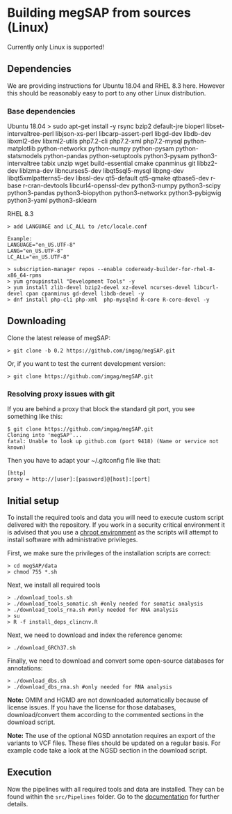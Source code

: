 # Building megSAP from sources (Linux)

Currently only Linux is supported!  

## Dependencies

We are providing instructions for Ubuntu 18.04 and RHEL 8.3 here. However this should be reasonably easy to port to any other Linux distribution.

### Base dependencies

Ubuntu 18.04
    > sudo apt-get install -y rsync bzip2 default-jre bioperl libset-intervaltree-perl libjson-xs-perl libcarp-assert-perl libgd-dev libdb-dev libxml2-dev libxml2-utils php7.2-cli php7.2-xml php7.2-mysql python-matplotlib python-networkx python-numpy python-pysam python-statsmodels python-pandas python-setuptools python3-pysam python3-intervaltree tabix unzip wget build-essential cmake cpanminus git libbz2-dev liblzma-dev libncurses5-dev libqt5sql5-mysql libpng-dev libqt5xmlpatterns5-dev libssl-dev qt5-default qt5-qmake qtbase5-dev r-base r-cran-devtools libcurl4-openssl-dev python3-numpy python3-scipy python3-pandas python3-biopython python3-networkx python3-pybigwig python3-yaml python3-sklearn
    
RHEL 8.3

	> add LANGUAGE and LC_ALL to /etc/locale.conf
    
	Example:
	LANGUAGE="en_US.UTF-8"
	LANG="en_US.UTF-8"
	LC_ALL="en_US.UTF-8"

	> subscription-manager repos --enable codeready-builder-for-rhel-8-x86_64-rpms
	> yum groupinstall "Development Tools" -y
	> yum install zlib-devel bzip2-devel xz-devel ncurses-devel libcurl-devel cpan cpanminus gd-devel libdb-devel -y
	> dnf install php-cli php-xml  php-mysqlnd R-core R-core-devel -y
    
## Downloading

Clone the latest release of megSAP:

	> git clone -b 0.2 https://github.com/imgag/megSAP.git

Or, if you want to test the current development version:

	> git clone https://github.com/imgag/megSAP.git

### Resolving proxy issues with git

If you are behind a proxy that block the standard git port, you see something like this:

    $ git clone https://github.com/imgag/megSAP.git
    Cloning into 'megSAP'...
    fatal: Unable to look up github.com (port 9418) (Name or service not known)

Then you have to adapt your ~/.gitconfig file like that:

    [http]
    proxy = http://[user]:[password]@[host]:[port]

## Initial setup

To install the required tools and data you will need to execute custom script delivered with the repository.
If you work in a security critical environment it is advised that you use a [chroot environment](https://help.ubuntu.com/community/BasicChroot) as the scripts will attempt to install software with administrative privileges.

First, we make sure the privileges of the installation scripts are correct:

	> cd megSAP/data
	> chmod 755 *.sh

Next, we install all required tools

	> ./download_tools.sh
	> ./download_tools_somatic.sh #only needed for somatic analysis
	> ./download_tools_rna.sh #only needed for RNA analysis
	> su
	> R -f install_deps_clincnv.R

Next, we need to download and index the reference genome:

	> ./download_GRCh37.sh


Finally, we need to download and convert some open-source databases for annotations:

	> ./download_dbs.sh
	> ./download_dbs_rna.sh #only needed for RNA analysis

**Note:** OMIM and HGMD are not downloaded automatically because of license issues. If you have the license for those databases, download/convert them according to the commented sections in the download script.

**Note:** The use of the optional NGSD annotation requires an export of the variants to VCF files. These files should be updated on a regular basis. For example code take a look at the NGSD section in the download script.

## Execution

Now the pipelines with all required tools and data are installed. They can be found within the `src/Pipelines` folder. Go to the [documentation](../README.md) for further details.
